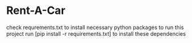 # Rent-A-Car

check requrements.txt to install necessary python packages to run this project
run [pip install -r requirements.txt] to install these dependencies  